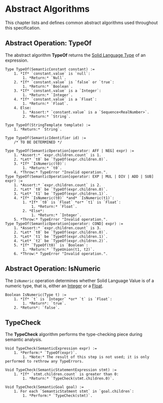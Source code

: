 # Abstract Algorithms
This chapter lists and defines common abstract algorithms used throughout this specification.



## Abstract Operation: TypeOf
The abstract algorithm **TypeOf** returns the [Solid Language Type](./data-types.md#solid-language-types)
of an expression.
```
Type TypeOf(SemanticConstant constant) :=
	1. *If* `constant.value` is `null`:
		1. *Return:* `Null`.
	2. *If* `constant.value` is `false` or `true`:
		1. *Return:* `Boolean`.
	3. *If* `constant.value` is a `Integer`:
		1. *Return:* `Integer`.
	4. *If* `constant.value` is a `Float`:
		1. *Return:* `Float`.
	4. Else:
		1. *Assert:* `constant.value` is a `Sequence<RealNumber>`.
		2. *Return:* `String`.

Type TypeOf(StringTemplate template) :=
	1. *Return:* `String`.

Type TypeOf(SemanticIdentifier id) :=
	/* TO BE DETERMINED */

Type TypeOf(SemanticOperation[operator: AFF | NEG] expr) :=
	1. *Assert:* `expr.children.count` is 1.
	2. *Let* `t0` be `TypeOf(expr.children.0)`.
	3. *If* `IsNumeric(t0)`:
		1. *Return:* `t0`.
	4. *Throw:* TypeError "Invalid operation.".
Type TypeOf(SemanticOperation[operator: EXP | MUL | DIV | ADD | SUB] expr) :=
	1. *Assert:* `expr.children.count` is 2.
	2. *Let* `t0` be `TypeOf(expr.children.0)`.
	3. *Let* `t1` be `TypeOf(expr.children.1)`.
	4. *If* `IsNumeric(t0)` *and* `IsNumeric(t1)`:
		1. *If* `t0` is `Float` *or* `t1` is `Float`:
			1. *Return:* `Float`.
		2. *Else*:
			1. *Return:* `Integer`.
	5. *Throw:* TypeError "Invalid operation.".
Type TypeOf(SemanticOperation[operator: COND] expr) :=
	1. *Assert:* `expr.children.count` is 3.
	2. *Let* `t0` be `TypeOf(expr.children.0)`.
	3. *Let* `t1` be `TypeOf(expr.children.1)`.
	4. *Let* `t2` be `TypeOf(expr.children.2)`.
	5. *If* `TypeOf(t0)` is `Boolean`:
		1. *Return:* `TypeUnion(t1, t2)`.
	6. *Throw:* TypeError "Invalid operation.".
```



## Abstract Operation: IsNumeric
The `IsNumeric` operation determines whether Solid Language Value is of a numeric type,
that is, either an [Integer](./data-types.md#integer) or a [Float](./data-types.md#float).
```
Boolean IsNumeric(Type t) :=
	1. *If* `t` is `Integer` *or* `t` is `Float`:
		1. *Return*: `true`.
	2. *Return*: `false`.
```



## TypeCheck
The **TypeCheck** algorithm performs the type-checking piece during semantic analysis.
```
Void TypeCheck(SemanticExpression expr) :=
	1. *Perform:* `TypeOf(expr)`.
		1. *Note:* The result of this step is not used; it is only performed to rethrow any TypeErrors.

Void TypeCheck(SemanticStatementExpression stmt) :=
	1. *If* `stmt.children.count` is greater than 0:
		1. *Return:* `TypeCheck(stmt.children.0)`.

Void TypeCheck(SemanticGoal goal) :=
	1. For each `SemanticStatment stmt` in `goal.children`:
		1. *Perform:* `TypeCheck(stmt)`.
```
